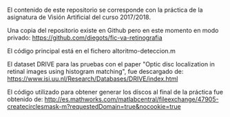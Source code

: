 El contenido de este repositorio se corresponde con la práctica de la 
asignatura de Visión Artificial del curso 2017/2018. 

Una copia del repositorio existe en Github pero en este momento en 
modo privado:
https://github.com/diegots/fic-va-retinografia

El código principal está en el fichero altoritmo-deteccion.m

El dataset DRIVE para las pruebas con el paper "Optic disc localization in 
retinal images using histogram matching", fue descargado de:
https://www.isi.uu.nl/Research/Databases/DRIVE/index.html

El código utilizado para obtener generar los díscos al final de la 
práctica fue obtenido de:
http://es.mathworks.com/matlabcentral/fileexchange/47905-createcirclesmask-m?requestedDomain=true&nocookie=true

